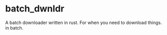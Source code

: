 # batch_dwnldr
A batch downloader written in rust. For when you need to download things. in batch. 
